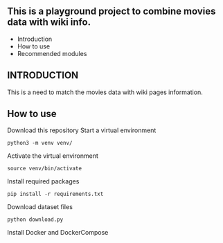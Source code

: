 This is a playground project to combine movies data with wiki info.
---------------------

 * Introduction
 * How to use
 * Recommended modules
 
 
INTRODUCTION
------------

This is a need to match the movies data with wiki pages information.

How to use
------------

Download this repository
Start a virtual environment
```
python3 -m venv venv/
```

Activate the virtual environment
```
source venv/bin/activate
```

Install required packages
```
pip install -r requirements.txt
```

Download dataset files
```
python download.py
```


Install Docker and DockerCompose

